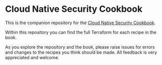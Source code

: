# Cloud Native Security Cookbook

This is the companion repository for the [Cloud Native Security Cookbook](https://learning.oreilly.com/library/view/cloud-native-security/9781098106294/).

Within this repository you can find the full Terraform for each recipe in the book.

As you explore the repository and the book, please raise issues for errors and changes to the recipes you think should be made. All feedback is very appreciated and welcome.
